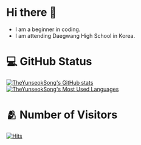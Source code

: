 # Hi there 👋
* I am a beginner in coding.
* I am attending Daegwang High School in Korea.
<!-- 깃허브 상태창 -->
# :computer: GitHub Status
[![TheYunseokSong's GitHub stats](https://github-readme-stats.vercel.app/api?username=TheYunseokSong&theme=dark&count_private=true&show_icons=true)](https://github.com/superjoy0502/) [![TheYunseokSong's Most Used Languages](https://github-readme-stats.vercel.app/api/top-langs/?username=TheYunseokSong&theme=dark&layout=compact)](https://github.com/TheYunseokSong/)
<!-- 방문자수 -->
# :people_hugging: Number of Visitors
[![Hits](https://hits.seeyoufarm.com/api/count/incr/badge.svg?url=https%3A%2F%2Fgithub.com%2FTheYunseokSong%2Fhit-counter&count_bg=%233DB1C8&title_bg=%23555555&icon=&icon_color=%23E7E7E7&title=+views&edge_flat=false)](https://hits.seeyoufarm.com)

<!-- 배너
![header](https://capsule-render.vercel.app/api?type=waving&,color=auto&height=150&text=Welcome!&fontColor=ffffff&fontAlignY=35)
# Hi there 👋
* I am a beginner in coding.
 -->
